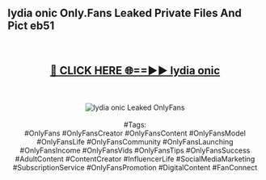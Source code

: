 <h2>lydia onic Only.Fans Leaked Private Files And Pict eb51</h2>
<br>
<div align="center">
<h2><a href="https://mediafiles.top/lydia_onic" rel="nofollow">🔴 CLICK HERE 🌐==►► lydia onic</a></h2>
<br>
<br>
<a href="https://mediafiles.top/lydia_onic" rel="nofollow" data-target="animated-image.originalLink"><img src="https://i.ibb.co.com/WyWwxjT/player-gif2.gif" alt="lydia onic Leaked OnlyFans" style="max-width: 100%; display: inline-block;" data-target="animated-image.originalImage"></a>
<br><br>
#Tags:
<br>
#OnlyFans #OnlyFansCreator #OnlyFansContent #OnlyFansModel #OnlyFansLife #OnlyFansCommunity #OnlyFansLaunching #OnlyFansIncome #OnlyFansVids #OnlyFansTips #OnlyFansSuccess #AdultContent #ContentCreator #InfluencerLife #SocialMediaMarketing #SubscriptionService #OnlyFansPromotion #DigitalContent #FanConnect
</div>
<br>